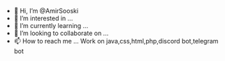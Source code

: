 - 👋 Hi, I’m @AmirSooski
- 👀 I’m interested in ...
- 🌱 I’m currently learning ...
- 💞️ I’m looking to collaborate on ...
- 📫 How to reach me ...
Work on java,css,html,php,discord bot,telegram bot
<!---
AmirSooski/AmirSooski is a ✨ special ✨ repository because its `README.md` (this file) appears on your GitHub profile.
You can click the Preview link to take a look at your changes.
--->
